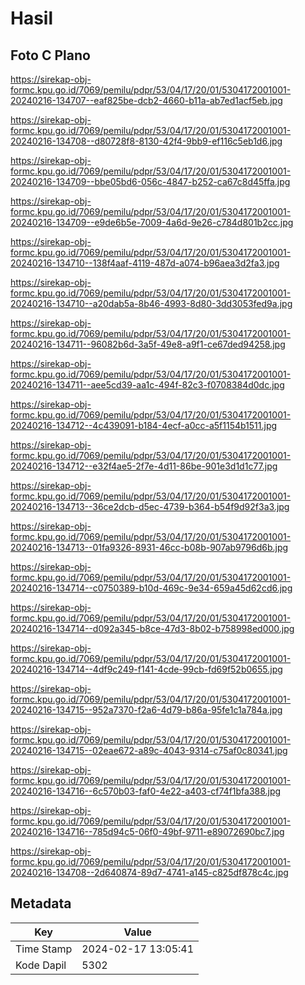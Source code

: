 # Hasil

## Foto C Plano

https://sirekap-obj-formc.kpu.go.id/7069/pemilu/pdpr/53/04/17/20/01/5304172001001-20240216-134707--eaf825be-dcb2-4660-b11a-ab7ed1acf5eb.jpg

https://sirekap-obj-formc.kpu.go.id/7069/pemilu/pdpr/53/04/17/20/01/5304172001001-20240216-134708--d80728f8-8130-42f4-9bb9-ef116c5eb1d6.jpg

https://sirekap-obj-formc.kpu.go.id/7069/pemilu/pdpr/53/04/17/20/01/5304172001001-20240216-134709--bbe05bd6-056c-4847-b252-ca67c8d45ffa.jpg

https://sirekap-obj-formc.kpu.go.id/7069/pemilu/pdpr/53/04/17/20/01/5304172001001-20240216-134709--e9de6b5e-7009-4a6d-9e26-c784d801b2cc.jpg

https://sirekap-obj-formc.kpu.go.id/7069/pemilu/pdpr/53/04/17/20/01/5304172001001-20240216-134710--138f4aaf-4119-487d-a074-b96aea3d2fa3.jpg

https://sirekap-obj-formc.kpu.go.id/7069/pemilu/pdpr/53/04/17/20/01/5304172001001-20240216-134710--a20dab5a-8b46-4993-8d80-3dd3053fed9a.jpg

https://sirekap-obj-formc.kpu.go.id/7069/pemilu/pdpr/53/04/17/20/01/5304172001001-20240216-134711--96082b6d-3a5f-49e8-a9f1-ce67ded94258.jpg

https://sirekap-obj-formc.kpu.go.id/7069/pemilu/pdpr/53/04/17/20/01/5304172001001-20240216-134711--aee5cd39-aa1c-494f-82c3-f0708384d0dc.jpg

https://sirekap-obj-formc.kpu.go.id/7069/pemilu/pdpr/53/04/17/20/01/5304172001001-20240216-134712--4c439091-b184-4ecf-a0cc-a5f1154b1511.jpg

https://sirekap-obj-formc.kpu.go.id/7069/pemilu/pdpr/53/04/17/20/01/5304172001001-20240216-134712--e32f4ae5-2f7e-4d11-86be-901e3d1d1c77.jpg

https://sirekap-obj-formc.kpu.go.id/7069/pemilu/pdpr/53/04/17/20/01/5304172001001-20240216-134713--36ce2dcb-d5ec-4739-b364-b54f9d92f3a3.jpg

https://sirekap-obj-formc.kpu.go.id/7069/pemilu/pdpr/53/04/17/20/01/5304172001001-20240216-134713--01fa9326-8931-46cc-b08b-907ab9796d6b.jpg

https://sirekap-obj-formc.kpu.go.id/7069/pemilu/pdpr/53/04/17/20/01/5304172001001-20240216-134714--c0750389-b10d-469c-9e34-659a45d62cd6.jpg

https://sirekap-obj-formc.kpu.go.id/7069/pemilu/pdpr/53/04/17/20/01/5304172001001-20240216-134714--d092a345-b8ce-47d3-8b02-b758998ed000.jpg

https://sirekap-obj-formc.kpu.go.id/7069/pemilu/pdpr/53/04/17/20/01/5304172001001-20240216-134714--4df9c249-f141-4cde-99cb-fd69f52b0655.jpg

https://sirekap-obj-formc.kpu.go.id/7069/pemilu/pdpr/53/04/17/20/01/5304172001001-20240216-134715--952a7370-f2a6-4d79-b86a-95fe1c1a784a.jpg

https://sirekap-obj-formc.kpu.go.id/7069/pemilu/pdpr/53/04/17/20/01/5304172001001-20240216-134715--02eae672-a89c-4043-9314-c75af0c80341.jpg

https://sirekap-obj-formc.kpu.go.id/7069/pemilu/pdpr/53/04/17/20/01/5304172001001-20240216-134716--6c570b03-faf0-4e22-a403-cf74f1bfa388.jpg

https://sirekap-obj-formc.kpu.go.id/7069/pemilu/pdpr/53/04/17/20/01/5304172001001-20240216-134716--785d94c5-06f0-49bf-9711-e89072690bc7.jpg

https://sirekap-obj-formc.kpu.go.id/7069/pemilu/pdpr/53/04/17/20/01/5304172001001-20240216-134708--2d640874-89d7-4741-a145-c825df878c4c.jpg


## Metadata

| Key        | Value               |
| ---------- | ------------------- |
| Time Stamp | 2024-02-17 13:05:41 |
| Kode Dapil | 5302                |



